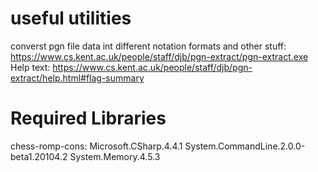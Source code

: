 
# useful utilities

converst pgn file data int different notation formats and other stuff:
https://www.cs.kent.ac.uk/people/staff/djb/pgn-extract/pgn-extract.exe 
Help text:
https://www.cs.kent.ac.uk/people/staff/djb/pgn-extract/help.html#flag-summary




# Required Libraries

chess-romp-cons:
	Microsoft.CSharp.4.4.1
	System.CommandLine.2.0.0-beta1.20104.2
	System.Memory.4.5.3

